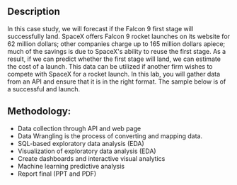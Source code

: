 
## Description 

In this case study, we will forecast if the Falcon 9 first stage will successfully land. SpaceX offers Falcon 9 rocket launches on its website for 62 million dollars; other companies charge up to 165 million dollars apiece; much of the savings is due to SpaceX's ability to reuse the first stage. As a result, if we can predict whether the first stage will land, we can estimate the cost of a launch. This data can be utilized if another firm wishes to compete with SpaceX for a rocket launch. In this lab, you will gather data from an API and ensure that it is in the right format. The sample below is of a successful and launch.

## Methodology: 
- Data collection through API and web page
- Data Wrangling is the process of converting and mapping data.
- SQL-based exploratory data analysis (EDA)
- Visualization of exploratory data analysis (EDA)
- Create dashboards and interactive visual analytics
- Machine learning predictive analysis
- Report final (PPT and PDF)


